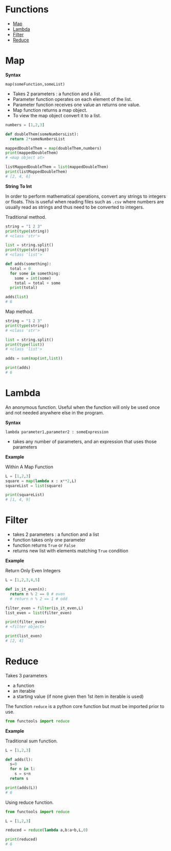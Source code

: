 
# Functions

- [Map](#map)
- [Lambda](#lambda)
- [Filter](#filter)
- [Reduce](#reduce)

# Map

**Syntax**

`map(someFunction,someList)`

- Takes 2 parameters : a function and a list.
- Parameter function operates on each element of the list.
- Parameter function receives one value an returns one value.
- Map function returns a map object.
- To view the map object convert it to a list.

```python
numbers = [1,2,3]

def doubleThem(someNumbersList):
  return 2*someNumbersList

mappedDoubleThem = map(doubleThem,numbers)
print(mappedDoubleThem)
# <map object at>

listMappedDoubleThem = list(mappedDoubleThem)
print(listMappedDoubleThem)
# [2, 4, 6]
```

**String To Int**

In order to perform mathematical operations, convert any strings to integers or floats.
This is useful when reading files such as `.csv` where numbers are usually read as strings and thus need to be converted to integers.

Traditional method.
```python
string = "1 2 3"
print(type(string))
# <class 'str'>

list = string.split()
print(type(string))
# <class 'list'>

def adds(something):
  total = 0
  for some in something:
    some = int(some)
    total = total + some
  print(total)

adds(list)
# 6
```

Map method.
```python
string = "1 2 3"
print(type(string))
# <class 'str'>

list = string.split()
print(type(list))
# <class 'list'>

adds = sum(map(int,list))

print(adds)
# 6
```

# Lambda

An anonymous function. Useful when the function will only be used once and not needed anywhere else in the program.

**Syntax**

`lambda parameter1,parameter2 : someExpression`

- takes any number of parameters, and an expression that uses those parameters

**Example**

Within A Map Function

```python
L = [1,2,3]
square = map(lambda x : x**2,L)
squareList = list(square)

print(squareList)
# [1, 4, 9]
```

# Filter

- takes 2 parameters : a function and a list
- function takes only one parameter
- function returns `True` or `False`
- returns new list with elements matching `True` condition

**Example**

Return Only Even Integers
```python
L = [1,2,3,4,5]

def is_it_even(n):
  return n % 2 == 0 # even
  # return n % 2 == 1 # odd

filter_even = filter(is_it_even,L)
list_even = list(filter_even)

print(filter_even)
# <filter object>

print(list_even)
# [2, 4]
```

# Reduce

Takes 3 parameters

- a function
- an iterable
- a starting value (if none given then 1st item in iterable is used)

The function `reduce` is a python core function but must be imported prior to use.

```python
from functools import reduce
```

**Example**

Traditional sum function.

```python
L = [1,2,3]

def adds(l):
  s=0
  for n in l:
    s = s+n
  return s

print(adds(L))
# 6
```

Using reduce function.

```python
from functools import reduce

L = [1,2,3]

reduced = reduce(lambda a,b:a+b,L,0)

print(reduced)
# 6
```


